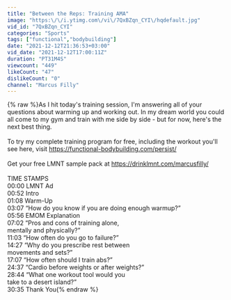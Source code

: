 ```yaml
---
title: "Between the Reps: Training AMA"
image: "https:\/\/i.ytimg.com\/vi\/7QxBZqn_CYI\/hqdefault.jpg"
vid_id: "7QxBZqn_CYI"
categories: "Sports"
tags: ["functional","bodybuilding"]
date: "2021-12-12T21:36:53+03:00"
vid_date: "2021-12-12T17:00:11Z"
duration: "PT31M4S"
viewcount: "449"
likeCount: "47"
dislikeCount: "0"
channel: "Marcus Filly"
---
```

{% raw %}As I hit today's training session, I'm answering all of your questions about warming up and working out. In my dream world you could all come to my gym and train with me side by side - but for now, here's the next best thing.<br /><br />To try my complete training program for free, including the workout you'll see here, visit <a rel="nofollow" target="blank" href="https://functional-bodybuilding.com/persist/">https://functional-bodybuilding.com/persist/</a><br /><br />Get your free LMNT sample pack at <a rel="nofollow" target="blank" href="https://drinklmnt.com/marcusfilly/">https://drinklmnt.com/marcusfilly/</a><br /><br />TIME STAMPS<br />00:00 LMNT Ad<br />00:52 Intro<br />01:08 Warm-Up<br />03:07 “How do you know if you are doing enough warmup?”<br />05:56 EMOM Explanation <br />07:02 “Pros and cons of training alone, <br />mentally and physically?”<br />11:03 “How often do you go to failure?”<br />14:27 “Why do you prescribe rest between <br />movements and sets?”<br />17:07 “How often should I train abs?”<br />24:37 “Cardio before weights or after weights?”<br />28:44 “What one workout tool would you <br />take to a desert island?”<br />30:35 Thank You{% endraw %}
